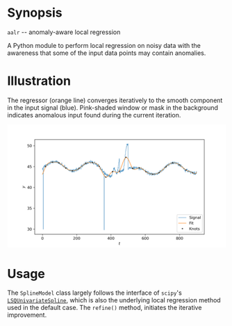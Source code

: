 Synopsis
========
`aalr` -- anomaly-aware local regression

A Python module to perform local regression on noisy data with the awareness
that some of the input data points may contain anomalies.


Illustration
============

The regressor (orange line) converges iteratively to the smooth component in
the input signal (blue). Pink-shaded window or mask in the background indicates
anomalous input found during the current iteration.

![animation](_doc/animation.apng "Animation illustrating the iteration of the AALR method: by iteratively improving the mask on input data, the regressor takes into account possible presence of anomalous input.")


Usage
=====

The `SplineModel` class largely follows the interface of `scipy`'s
[`LSQUnivariateSpline`](https://docs.scipy.org/doc/scipy/reference/generated/scipy.interpolate.LSQUnivariateSpline.html), which is also the underlying local
regression method used in the default case. The `refine()` method, initiates
the iterative improvement.
